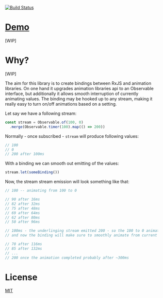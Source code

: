 [![Build Status](https://travis-ci.org/unao/rx-animations.svg?branch=master)](https://travis-ci.org/unao/rx-animations)

# [Demo](https://rx-animations-demo.firebaseapp.com/)

[WIP]

# Why?

[WIP]

The aim for this library is to create bindings between RxJS and animation libraries.
On one hand it upgrades animation libraries api to an Observable interface, but 
additionally it allows smooth interruption of currently animating values.
The binding may be hooked up to any stream, making it really easy to turn on/off
animations based on a setting.

Let say we have a following stream:

```javascript
const stream = Observable.of(100, 0)
  .merge(Observable.timer(100).map(() => 200))
```

Normally - once subscribed - `stream` will produce following values:

```javascript
// 100
// 0
// 200 after 100ms
```

With a binding we can smooth out emitting of the values:

```javascript
stream.let(someBinding())
```

Now, the stream stream emission will look something like that:

```javascript
// 100 -- animating from 100 to 0

// 90 after 16ms
// 82 after 32ms
// 75 after 48ms
// 69 after 64ms
// 62 after 80ms
// 50 after 96ms

// 100ms - the underlinging stream emitted 200 - so the 100 to 0 animation got interrupted
// and now the binding will make sure to smoothly animate from current value (50) to 200

// 70 after 116ms
// 85 after 132ms
// ...
// 200 once the animation completed probably after ~300ms
```

# License 

[MIT](./LICENSE)